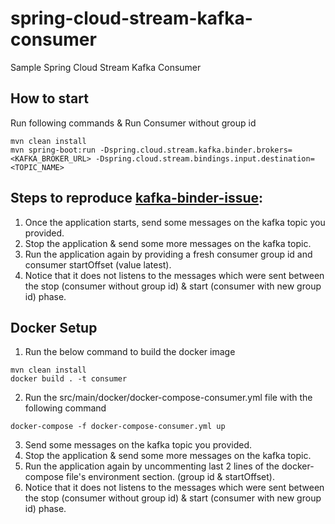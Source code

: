 # spring-cloud-stream-kafka-consumer
Sample Spring Cloud Stream Kafka Consumer

## How to start

Run following commands & Run Consumer without group id

```
mvn clean install
mvn spring-boot:run -Dspring.cloud.stream.kafka.binder.brokers=<KAFKA_BROKER_URL> -Dspring.cloud.stream.bindings.input.destination=<TOPIC_NAME>
```

## Steps to reproduce [kafka-binder-issue](https://github.com/spring-cloud/spring-cloud-stream-binder-kafka/issues/1016):

1. Once the application starts, send some messages on the kafka topic you provided. 
2. Stop the application & send some more messages on the kafka topic. 
3. Run the application again by providing a fresh consumer group id and consumer startOffset (value latest).
4. Notice that it does not listens to the messages which were sent between the stop (consumer without group id) & start (consumer with new group id) phase.

## Docker Setup

1. Run the below command to build the docker image

```
mvn clean install
docker build . -t consumer
```

2. Run the src/main/docker/docker-compose-consumer.yml file with the following command

 ```
 docker-compose -f docker-compose-consumer.yml up
 ```
 
 3. Send some messages on the kafka topic you provided.
 4. Stop the application & send some more messages on the kafka topic.
 5. Run the application again by uncommenting last 2 lines of the docker-compose file's environment section. (group id & startOffset).
 6. Notice that it does not listens to the messages which were sent between the stop (consumer without group id) & start (consumer with new group id) phase.
